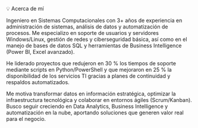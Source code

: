 💡 Acerca de mí

Ingeniero en Sistemas Computacionales con 3+ años de experiencia en administración de sistemas, análisis de datos y automatización de procesos. Me especializo en soporte de usuarios y servidores Windows/Linux, gestión de redes y ciberseguridad básica, así como en el manejo de bases de datos SQL y herramientas de Business Intelligence (Power BI, Excel avanzado).

He liderado proyectos que redujeron en 30 % los tiempos de soporte mediante scripts en Python/PowerShell y que mejoraron en 25 % la disponibilidad de los servicios TI gracias a planes de continuidad y respaldos automatizados.

Me motiva transformar datos en información estratégica, optimizar la infraestructura tecnológica y colaborar en entornos ágiles (Scrum/Kanban). Busco seguir creciendo en Data Analytics, Business Intelligence y automatización en la nube, aportando soluciones que generen valor real para el negocio.
